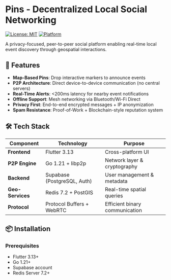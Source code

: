 # Pins - Decentralized Local Social Networking

[![License: MIT](https://img.shields.io/badge/License-MIT-blue.svg)](https://opensource.org/licenses/MIT)
[![Platform](https://img.shields.io/badge/Platform-iOS%20|%20Android%20|%20Web-blue)](https://flutter.dev)

A privacy-focused, peer-to-peer social platform enabling real-time local event discovery through geospatial interactions.

## 🌟 Features

- **Map-Based Pins**: Drop interactive markers to announce events
- **P2P Architecture**: Direct device-to-device communication (no central servers)
- **Real-Time Alerts**: <200ms latency for nearby event notifications
- **Offline Support**: Mesh networking via Bluetooth/Wi-Fi Direct
- **Privacy First**: End-to-end encrypted messages + IP anonymization
- **Spam Resistance**: Proof-of-Work + Blockchain-style reputation system

## 🛠️ Tech Stack

| Component       | Technology                          | Purpose                          |
|-----------------|-------------------------------------|----------------------------------|
| **Frontend**    | Flutter 3.13                        | Cross-platform UI                |
| **P2P Engine**  | Go 1.21 + libp2p                    | Network layer & cryptography     |
| **Backend**     | Supabase (PostgreSQL, Auth)         | User management & metadata        |
| **Geo-Services**| Redis 7.2 + PostGIS                 | Real-time spatial queries         |
| **Protocol**    | Protocol Buffers + WebRTC           | Efficient binary communication    |

## 📦 Installation

### Prerequisites
- Flutter 3.13+
- Go 1.21+
- Supabase account
- Redis Server 7.2+

